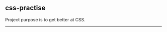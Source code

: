 ## css-practise

Project purpose is to get better at CSS.

________________________________________________________________________________
